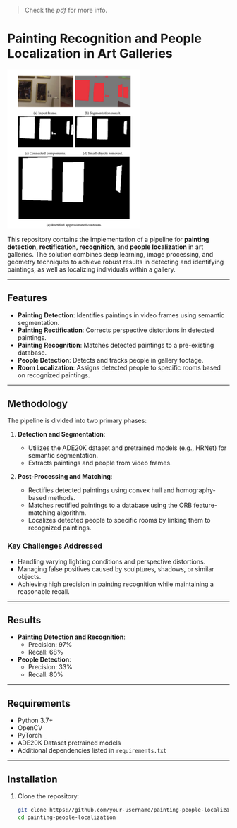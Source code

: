 > Check the *pdf* for more info.

# Painting Recognition and People Localization in Art Galleries

<img src="/img/example.png" alt="image" style="width:300px;height:auto;">

This repository contains the implementation of a pipeline for **painting detection, rectification, recognition**, and **people localization** in art galleries. The solution combines deep learning, image processing, and geometry techniques to achieve robust results in detecting and identifying paintings, as well as localizing individuals within a gallery.

---

## Features

- **Painting Detection**: Identifies paintings in video frames using semantic segmentation.
- **Painting Rectification**: Corrects perspective distortions in detected paintings.
- **Painting Recognition**: Matches detected paintings to a pre-existing database.
- **People Detection**: Detects and tracks people in gallery footage.
- **Room Localization**: Assigns detected people to specific rooms based on recognized paintings.

---

## Methodology

The pipeline is divided into two primary phases:

1. **Detection and Segmentation**:
   - Utilizes the ADE20K dataset and pretrained models (e.g., HRNet) for semantic segmentation.
   - Extracts paintings and people from video frames.

2. **Post-Processing and Matching**:
   - Rectifies detected paintings using convex hull and homography-based methods.
   - Matches rectified paintings to a database using the ORB feature-matching algorithm.
   - Localizes detected people to specific rooms by linking them to recognized paintings.

### Key Challenges Addressed

- Handling varying lighting conditions and perspective distortions.
- Managing false positives caused by sculptures, shadows, or similar objects.
- Achieving high precision in painting recognition while maintaining a reasonable recall.

---

## Results

- **Painting Detection and Recognition**:
  - Precision: 97%
  - Recall: 68%
- **People Detection**:
  - Precision: 33%
  - Recall: 80%

---

## Requirements

- Python 3.7+
- OpenCV
- PyTorch
- ADE20K Dataset pretrained models
- Additional dependencies listed in `requirements.txt`

---

## Installation

1. Clone the repository:
   ```bash
   git clone https://github.com/your-username/painting-people-localization.git
   cd painting-people-localization
